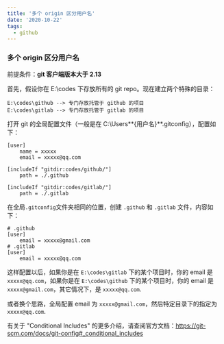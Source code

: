 ```yaml
---
title: '多个 origin 区分用户名'
date: '2020-10-22'
tags:
  - github
---
```


### 多个 origin 区分用户名

前提条件：**git 客户端版本大于 2.13**

首先，假设你在 E:\codes 下存放所有的 git repo。现在建立两个特殊的目录：

```
E:\codes\github --> 专门存放托管于 github 的项目
E:\codes\gitlab --> 专门存放托管于 gitlab 的项目
```

打开 git 的全局配置文件（一般是在 C:\Users**{用户名}**.gitconfig），配置如下：

```
[user]
    name = xxxxx
    email = xxxxx@qq.com

[includeIf "gitdir:codes/github/"]
    path = ./.github

[includeIf "gitdir:codes/gitlab/"]
    path = ./.gitlab
```

在全局`.gitconfig`文件夹相同的位置，创建 `.github` 和 `.gitlab` 文件，内容如下：

```
# .github
[user]
    email = xxxxx@gmail.com
# .gitlab
[user]
    email = xxxxx@qq.com
```

这样配置以后，如果你是在 `E:\codes\gitlab` 下的某个项目时，你的 email 是 `xxxxx@qq.com`，如果你是在 `E:\codes\github` 下的某个项目时，你的 email 是 `xxxxx@gmail.com`，其它情况下，是 `xxxxx@qq.com`.

或者换个思路，全局配置 email 为 `xxxxx@gmail.com`，然后特定目录下的指定为 `xxxxx@qq.com`.

有关于 "Conditional Includes" 的更多介绍，请查阅官方文档：https://git-scm.com/docs/git-config#_conditional_includes
